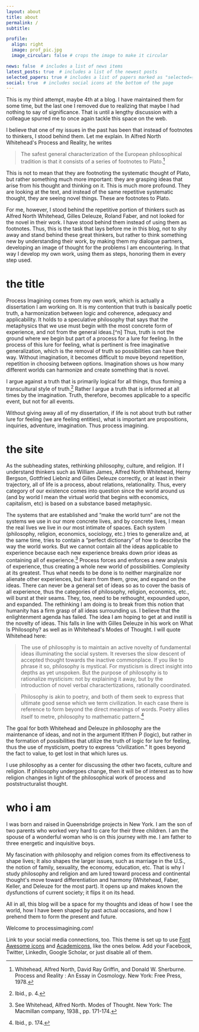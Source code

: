 ```yaml
---
layout: about
title: about
permalink: /
subtitle:

profile:
  align: right
  image: prof_pic.jpg
  image_circular: false # crops the image to make it circular

news: false  # includes a list of news items
latest_posts: true  # includes a list of the newest posts
selected_papers: true # includes a list of papers marked as "selected={true}"
social: true  # includes social icons at the bottom of the page
---
```


This is my third attempt, maybe 4th at a blog.  I have maintained them for some time, but the last one I removed due to realizing that maybe I had nothing to say of significance.  That is until a lengthy discussion with a colleague spurred me to once again tackle this space on the web.

I believe that one of my issues in the past has been that instead of footnotes to thinkers, I stood behind them.  Let me explain.  In Alfred North Whitehead's Process and Reality, he writes

> The safest general characterization of the European philosophical tradition is that it consists of a series of footnotes to Plato.[^1]


This is not to mean that they are footnoting the systematic thought of Plato, but rather something much more important: they are grasping ideas that arise from his thought and thinking on it.  This is much more profound.  They are looking at the text, and instead of the same repetitive systematic thought, they are seeing novel things.  These are footnotes to Plato.

For me, however, I stood behind the repetitive portion of thinkers such as Alfred North Whitehead, Gilles Deleuze, Roland Faber, and not looked for the novel in their work. I have stood behind them instead of using them as footnotes.  Thus, this is the task that lays before me in this blog, not to shy away and stand behind these great thinkers, but rather to think something new by understanding their work, by making them my dialogue partners, developing an image of thought for the problems I am encountering.  In that way I develop my own work, using them as steps, honoring them in every step used.

# the title

Process Imagining comes from my own work, which is actually a dissertation I am working on.  It is my contention that truth is basically poetic truth, a harmonization between logic and coherence, adequacy and applicability.  It holds to a speculative philosophy that says that the metaphysics that we use must begin with the most concrete form of experience, and not from the general ideas.[^n]  Thus, truth is not the ground where we begin but part of a process for a lure for feeling.  In the process of this lure for feeling, what is pertinent is free imaginative generalization, which is the removal of truth so possibilities can have their way.  Without imagination, it becomes difficult to move beyond repetition, repetition in choosing between options.  Imagination shows us how many different worlds can harmonize and create something that is novel.

I argue against a truth that is primarily logical for all things, thus forming a transcultural style of truth.[^2] Rather I argue a truth that is informed at all times by the imagination.  Truth, therefore, becomes applicable to a specific event, but not for all events.

Without giving away all of my dissertation, if life is not about truth but rather lure for feeling (we are feeling entities), what is important are propositions, inquiries, adventure, imagination.  Thus process imagining.

# the site

As the subheading states, rethinking philosophy, culture, and religion.  If I understand thinkers such as William James, Alfred North Whitehead, Herny Bergson, Gottfried Liebniz and Gilles Deleuze correctly, or at least in their trajectory, all of life is a process, about relations, relationality.  Thus, every category of our existence comes into question since the world around us (and by world I mean the virtual world that begins with economics, capitalism, etc) is based on a substance based metaphysic.

The systems that are established and “make the world turn” are not the systems we use in our more concrete lives, and by concrete lives, I mean the real lives we live in our most intimate of spaces.  Each system (philosophy, religion, economics, sociology, etc.) tries to generalize and, at the same time, tries to contain a “perfect dictionary” of how to describe the way the world works.  But we cannot contain all the ideas applicable to experience because each new experience breaks down prior ideas as containing all of experience.[^3]  Process forces and enforces a new analysis of experience, thus creating a whole new world of possibilities.  Complexity at its greatest. Thus what needs to be done is to neither marginalize nor alienate other experiences, but learn from them, grow, and expand on the ideas.  There can never be a general set of ideas so as to cover the basis of all experience, thus the categories of philosophy, religion, economics, etc., will burst at their seams.  They, too, need to be rethought, expounded upon, and expanded. The rethinking I am doing is to break from this notion that humanity has a firm grasp of all ideas surrounding us.  I believe that the enlightenment agenda has failed.  The idea I am hoping to get at and instill is the novelty of ideas.  This falls in line with Gilles Deleuze in his work on What Is Philosophy? as well as in Whitehead's Modes of Thought.  I will quote Whitehead here:

> The use of philosophy is to maintain an active novelty of fundamental ideas illuminating the social system.  It reverses the slow descent of accepted thought towards the inactive commonplace.  If you like to phrase it so, philosophy is mystical.  For mysticism is direct insight into depths as yet unspoken.  But the purpose of philosophy is to rationalize mysticism: not by explaining it away, but by the introduction of novel verbal charactertizations, rationally coordinated.

> Philosophy is akin to poetry, and both of them seek to express that ultimate good sense which we term civilization. In each case there is reference to form beyond the direct meanings of words.  Poetry allies itself to metre, philosophy to mathematic pattern.[^4]

The goal for both Whitehead and Deleuze in philosophy are the maintenance of ideas, and not in the argument If/then P (logic), but rather in the formation of possibilities that utilize the truth of logic for lure for feeling, thus the use of mysticism, poetry to express “civilization.”  It goes beyond the fact to value, to get lost in that which lures us.

I use philosophy as a center for discussing the other two facets, culture and religion.  If philosophy undergoes change, then it will be of interest as to how religion changes in light of the philosophical work of process and poststructuralist thought.

# who i am

I was born and raised in Queensbridge projects in New York.  I am the son of two parents who worked very hard to care for their three children.  I am the spouse of a wonderful woman who is on this journey with me.  I am father to three energetic and inquisitive boys.

My fascination with philosophy and religion comes from its effectiveness to shape lives; It also shapes the larger issues, such as marriage in the U.S., the notion of family, sexuality, the economy, education, etc.  That is why I study philosophy and religion and am lured toward process and continental thought's move toward differentiation and harmony (Whitehead, Faber, Keller, and Deleuze for the most part).  It opens up and makes known the dysfunctions of current society; it flips it on its head.

All in all, this blog will be a space for my thoughts and ideas of how I see the world, how I have been shaped by past actual occasions, and how I prehend them to form the present and future.

Welcome to processimagining.com!

[^1]: Whitehead, Alfred North, David Ray Griffin, and Donald W. Sherburne. Process and Reality : An Essay in Cosmology. New York: Free Press, 1978.

[^2]: Ibid., p. 4.

[^3]: See Whitehead, Alfred North. Modes of Thought. New York: The Macmillan company, 1938., pp. 171-174.

[^4]: Ibid., p. 174.

Link to your social media connections, too. This theme is set up to use [Font Awesome icons](http://fortawesome.github.io/Font-Awesome/) and [Academicons](https://jpswalsh.github.io/academicons/), like the ones below. Add your Facebook, Twitter, LinkedIn, Google Scholar, or just disable all of them.
